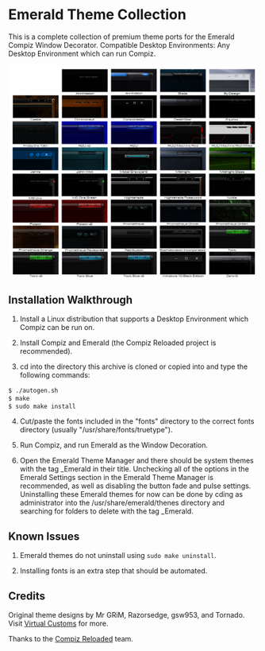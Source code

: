 Emerald Theme Collection
========================
This is a complete collection of premium theme ports for the Emerald Compiz Window Decorator. Compatible Desktop Environments: Any Desktop Environment which can run Compiz.

![Emerald_Theme_Collection](https://github.com/OliverKurz/emerald-theme-collection/raw/master/images/Preview.png)

Installation Walkthrough
------------------------
1. Install a Linux distribution that supports a Desktop Environment which Compiz can be run on.

2. Install Compiz and Emerald (the Compiz Reloaded project is recommended).

3. cd into the directory this archive is cloned or copied into and type the following commands:

```
$ ./autogen.sh
$ make
$ sudo make install
```

4. Cut/paste the fonts included in the "fonts" directory to the correct fonts directory (usually "/usr/share/fonts/truetype").

5. Run Compiz, and run Emerald as the Window Decoration.

6. Open the Emerald Theme Manager and there should be system themes with the tag _Emerald in their title. Unchecking all of the options in the Emerald Settings section in the Emerald Theme Manager is recommended, as well as disabling the button fade and pulse settings. Uninstalling these Emerald themes for now can be done by cding as administrator into the /usr/share/emerald/thenes directory and searching for folders to delete with the tag _Emerald.

Known Issues
------------
1. Emerald themes do not uninstall using `sudo make uninstall`.

2. Installing fonts is an extra step that should be automated.

Credits
--------
Original theme designs by Mr GRiM, Razorsedge, gsw953, and Tornado. Visit [Virtual Customs](http://virtualcustoms.net/forum.php) for more.

Thanks to the [Compiz Reloaded](https://github.com/compiz-reloaded) team.